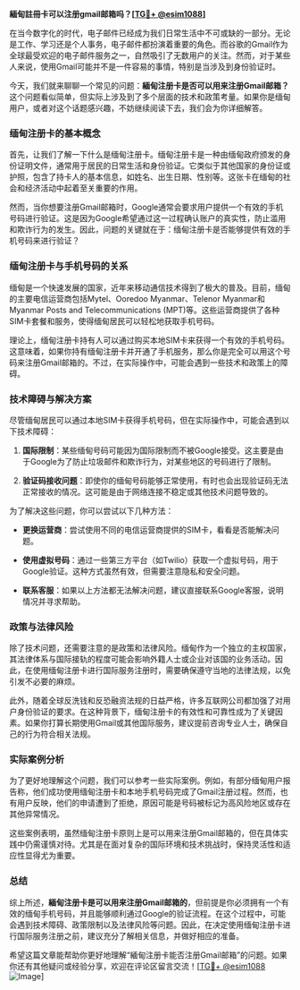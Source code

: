 **緬甸註冊卡可以注册gmail邮箱吗？[[TG💪+ @esim1088](https://t.me/s/esim1088)]**

在当今数字化的时代，电子邮件已经成为我们日常生活中不可或缺的一部分。无论是工作、学习还是个人事务，电子邮件都扮演着重要的角色。而谷歌的Gmail作为全球最受欢迎的电子邮件服务之一，自然吸引了无数用户的关注。然而，对于某些人来说，使用Gmail可能并不是一件容易的事情，特别是当涉及到身份验证时。

今天，我们就来聊聊一个常见的问题：**緬甸注册卡是否可以用来注册Gmail邮箱？** 这个问题看似简单，但实际上涉及到了多个层面的技术和政策考量。如果你是缅甸用户，或者对这个话题感兴趣，不妨继续阅读下去，我们会为你详细解答。

### 缅甸注册卡的基本概念

首先，让我们了解一下什么是缅甸注册卡。缅甸注册卡是一种由缅甸政府颁发的身份证明文件，通常用于居民的日常生活和身份验证。它类似于其他国家的身份证或护照，包含了持卡人的基本信息，如姓名、出生日期、性别等。这张卡在缅甸的社会和经济活动中起着至关重要的作用。

然而，当你想要注册Gmail邮箱时，Google通常会要求用户提供一个有效的手机号码进行验证。这是因为Google希望通过这一过程确认账户的真实性，防止滥用和欺诈行为的发生。因此，问题的关键就在于：缅甸注册卡是否能够提供有效的手机号码来进行验证？

### 缅甸注册卡与手机号码的关系

缅甸是一个快速发展的国家，近年来移动通信技术得到了极大的普及。目前，缅甸的主要电信运营商包括Mytel、Ooredoo Myanmar、Telenor Myanmar和Myanmar Posts and Telecommunications (MPT)等。这些运营商提供了各种SIM卡套餐和服务，使得缅甸居民可以轻松地获取手机号码。

理论上，缅甸注册卡持有人可以通过购买本地SIM卡来获得一个有效的手机号码。这意味着，如果你持有缅甸注册卡并开通了手机服务，那么你是完全可以用这个号码来注册Gmail邮箱的。不过，在实际操作中，可能会遇到一些技术和政策上的障碍。

### 技术障碍与解决方案

尽管缅甸居民可以通过本地SIM卡获得手机号码，但在实际操作中，可能会遇到以下技术障碍：

1. **国际限制**：某些缅甸号码可能因为国际限制而不被Google接受。这主要是由于Google为了防止垃圾邮件和欺诈行为，对某些地区的号码进行了限制。
   
2. **验证码接收问题**：即使你的缅甸号码能够正常使用，有时也会出现验证码无法正常接收的情况。这可能是由于网络连接不稳定或其他技术问题导致的。

为了解决这些问题，你可以尝试以下几种方法：

- **更换运营商**：尝试使用不同的电信运营商提供的SIM卡，看看是否能解决问题。
  
- **使用虚拟号码**：通过一些第三方平台（如Twilio）获取一个虚拟号码，用于Google验证。这种方式虽然有效，但需要注意隐私和安全问题。

- **联系客服**：如果以上方法都无法解决问题，建议直接联系Google客服，说明情况并寻求帮助。

### 政策与法律风险

除了技术问题，还需要注意的是政策和法律风险。缅甸作为一个独立的主权国家，其法律体系与国际接轨的程度可能会影响外籍人士或企业对该国的业务活动。因此，在使用缅甸注册卡进行国际服务注册时，需要确保遵守当地的法律法规，以免引发不必要的麻烦。

此外，随着全球反洗钱和反恐融资法规的日益严格，许多互联网公司都加强了对用户身份验证的要求。在这种背景下，缅甸注册卡的有效性和可靠性成为了关键因素。如果你打算长期使用Gmail或其他国际服务，建议提前咨询专业人士，确保自己的行为符合相关法规。

### 实际案例分析

为了更好地理解这个问题，我们可以参考一些实际案例。例如，有部分缅甸用户报告称，他们成功使用缅甸注册卡和本地手机号码完成了Gmail注册过程。然而，也有用户反映，他们的申请遭到了拒绝，原因可能是号码被标记为高风险地区或存在其他异常情况。

这些案例表明，虽然缅甸注册卡原则上是可以用来注册Gmail邮箱的，但在具体实践中仍需谨慎对待。尤其是在面对复杂的国际环境和技术挑战时，保持灵活性和适应性显得尤为重要。

### 总结

综上所述，**緬甸注册卡是可以用来注册Gmail邮箱的**，但前提是你必须拥有一个有效的缅甸手机号码，并且能够顺利通过Google的验证流程。在这个过程中，可能会遇到技术障碍、政策限制以及法律风险等问题。因此，在决定使用缅甸注册卡进行国际服务注册之前，建议充分了解相关信息，并做好相应的准备。

希望这篇文章能帮助你更好地理解“緬甸注册卡能否注册Gmail邮箱”的问题。如果你还有其他疑问或经验分享，欢迎在评论区留言交流！[[TG💪+ @esim1088](https://t.me/s/esim1088) ![Image](https://i.postimg.cc/4NQfJmqS/Snipaste-2025-05-13-00-14-12.png)]